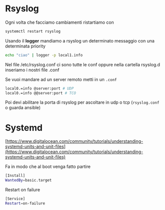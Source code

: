 # Rsyslog

Ogni volta che facciamo cambiamenti ristartiamo con

```bash
systemctl restart rsyslog
```

Usando il **logger** mandiamo a rsyslog un determinato messaggio con una determinata priority

```bash
echo "ciao" | logger -p local1.info
```

Nel file /etc/rsyslog.conf ci sono tutte le conf oppure nella cartella rsyslog.d inseriamo i nostri file .conf

Se vuoi mandare ad un server remoto metti in un `.conf`

```bash
local0.=info @server:port # UDP
local0.=info @@server:port # TCO
```

Poi devi abilitare la porta di rsyslog per ascoltare in udp o tcp (`rsyslog.conf` o guarda ansible)

# Systemd

[https://www.digitalocean.com/community/tutorials/understanding-systemd-units-and-unit-files](https://www.digitalocean.com/community/tutorials/understanding-systemd-units-and-unit-files)

Fa in modo che al boot venga fatto partire

```bash
[Install]
WantedBy=basic.target
```

Restart on failure

```bash
[Service]
Restart=on-failure
```

